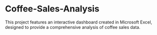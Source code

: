# Coffee-Sales-Analysis
This project features an interactive dashboard created in Microsoft Excel, designed to provide a comprehensive analysis of coffee sales data.
